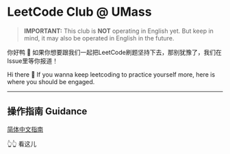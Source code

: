 # LeetCode Club @ UMass
> **IMPORTANT:** This club is **NOT** operating in English yet. But keep in mind, it may also be operated in English in the future.

你好鸭 👋 如果你想要跟我们一起把LeetCode刷题坚持下去，那别犹豫了，我们在Issue里等你报道！

Hi there 👋 If you wanna keep leetcoding to practice yourself more, here is where you should be engaged.

----

## 操作指南 Guidance

[简体中文指南](https://github.com/lilingxi01/LeetCode-Club-at-UMass/wiki)

👆👆 看这儿
